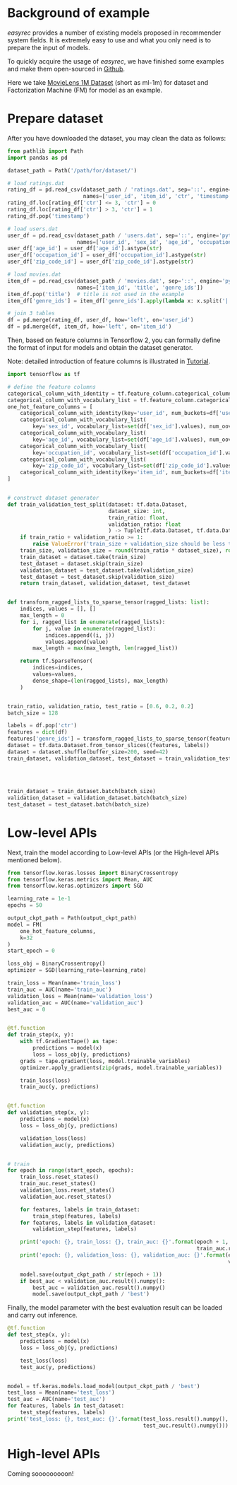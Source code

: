 # Background of example

*easyrec* provides a number of existing models proposed in recommender system fields. It is extremely easy to use and
what you only need is to prepare the input of models.

To quickly acquire the usage of *easyrec*, we have finished some examples and make them open-sourced
in [Github](https://github.com/xu-zhiwei/easyrec/tree/main/examples).

Here we take [MovieLens 1M Dataset](https://grouplens.org/datasets/movielens/1m/) (short as ml-1m) for dataset and
Factorization Machine (FM) for model as an example.

# Prepare dataset

After you have downloaded the dataset, you may clean the data as follows:

```python
from pathlib import Path
import pandas as pd

dataset_path = Path('/path/for/dataset/')

# load ratings.dat
rating_df = pd.read_csv(dataset_path / 'ratings.dat', sep='::', engine='python', header=None,
                        names=['user_id', 'item_id', 'ctr', 'timestamp'])
rating_df.loc[rating_df['ctr'] <= 3, 'ctr'] = 0
rating_df.loc[rating_df['ctr'] > 3, 'ctr'] = 1
rating_df.pop('timestamp')

# load users.dat
user_df = pd.read_csv(dataset_path / 'users.dat', sep='::', engine='python', header=None,
                      names=['user_id', 'sex_id', 'age_id', 'occupation_id', 'zip_code_id'])
user_df['age_id'] = user_df['age_id'].astype(str)
user_df['occupation_id'] = user_df['occupation_id'].astype(str)
user_df['zip_code_id'] = user_df['zip_code_id'].astype(str)

# load movies.dat
item_df = pd.read_csv(dataset_path / 'movies.dat', sep='::', engine='python', header=None,
                      names=['item_id', 'title', 'genre_ids'])
item_df.pop('title')  # title is not used in the example
item_df['genre_ids'] = item_df['genre_ids'].apply(lambda x: x.split('|'))

# join 3 tables
df = pd.merge(rating_df, user_df, how='left', on='user_id')
df = pd.merge(df, item_df, how='left', on='item_id')
```

Then, based on feature columns in Tensorflow 2, you can formally define the format of input for models and obtain the
dataset generator.

Note: detailed introduction of feature columns is illustrated in [Tutorial](https://easyrec-python.readthedocs.io/en/latest/tutorials.html#feature-columns).

```python
import tensorflow as tf

# define the feature columns
categorical_column_with_identity = tf.feature_column.categorical_column_with_identity
categorical_column_with_vocabulary_list = tf.feature_column.categorical_column_with_vocabulary_list
one_hot_feature_columns = [
    categorical_column_with_identity(key='user_id', num_buckets=df['user_id'].max() + 1, default_value=0),
    categorical_column_with_vocabulary_list(
        key='sex_id', vocabulary_list=set(df['sex_id'].values), num_oov_buckets=1),
    categorical_column_with_vocabulary_list(
        key='age_id', vocabulary_list=set(df['age_id'].values), num_oov_buckets=1),
    categorical_column_with_vocabulary_list(
        key='occupation_id', vocabulary_list=set(df['occupation_id'].values), num_oov_buckets=1),
    categorical_column_with_vocabulary_list(
        key='zip_code_id', vocabulary_list=set(df['zip_code_id'].values), num_oov_buckets=1),
    categorical_column_with_identity(key='item_id', num_buckets=df['item_id'].max() + 1, default_value=0),
]


# construct dataset generator
def train_validation_test_split(dataset: tf.data.Dataset,
                                dataset_size: int,
                                train_ratio: float,
                                validation_ratio: float
                                ) -> Tuple[tf.data.Dataset, tf.data.Dataset, tf.data.Dataset]:
    if train_ratio + validation_ratio >= 1:
        raise ValueError('train_size + validation_size should be less than 1')
    train_size, validation_size = round(train_ratio * dataset_size), round(validation_ratio * dataset_size)
    train_dataset = dataset.take(train_size)
    test_dataset = dataset.skip(train_size)
    validation_dataset = test_dataset.take(validation_size)
    test_dataset = test_dataset.skip(validation_size)
    return train_dataset, validation_dataset, test_dataset


def transform_ragged_lists_to_sparse_tensor(ragged_lists: list):
    indices, values = [], []
    max_length = 0
    for i, ragged_list in enumerate(ragged_lists):
        for j, value in enumerate(ragged_list):
            indices.append((i, j))
            values.append(value)
        max_length = max(max_length, len(ragged_list))

    return tf.SparseTensor(
        indices=indices,
        values=values,
        dense_shape=(len(ragged_lists), max_length)
    )


train_ratio, validation_ratio, test_ratio = [0.6, 0.2, 0.2]
batch_size = 128

labels = df.pop('ctr')
features = dict(df)
features['genre_ids'] = transform_ragged_lists_to_sparse_tensor(features['genre_ids'])
dataset = tf.data.Dataset.from_tensor_slices((features, labels))
dataset = dataset.shuffle(buffer_size=200, seed=42)
train_dataset, validation_dataset, test_dataset = train_validation_test_split(dataset,
                                                                              len(df),
                                                                              train_ratio,
                                                                              validation_ratio
                                                                              )
train_dataset = train_dataset.batch(batch_size)
validation_dataset = validation_dataset.batch(batch_size)
test_dataset = test_dataset.batch(batch_size)
```

# Low-level APIs
Next, train the model according to Low-level APIs (or the High-level APIs mentioned below).

```python
from tensorflow.keras.losses import BinaryCrossentropy
from tensorflow.keras.metrics import Mean, AUC
from tensorflow.keras.optimizers import SGD

learning_rate = 1e-1
epochs = 50

output_ckpt_path = Path(output_ckpt_path)
model = FM(
    one_hot_feature_columns,
    k=32
)
start_epoch = 0

loss_obj = BinaryCrossentropy()
optimizer = SGD(learning_rate=learning_rate)

train_loss = Mean(name='train_loss')
train_auc = AUC(name='train_auc')
validation_loss = Mean(name='validation_loss')
validation_auc = AUC(name='validation_auc')
best_auc = 0


@tf.function
def train_step(x, y):
    with tf.GradientTape() as tape:
        predictions = model(x)
        loss = loss_obj(y, predictions)
    grads = tape.gradient(loss, model.trainable_variables)
    optimizer.apply_gradients(zip(grads, model.trainable_variables))

    train_loss(loss)
    train_auc(y, predictions)


@tf.function
def validation_step(x, y):
    predictions = model(x)
    loss = loss_obj(y, predictions)

    validation_loss(loss)
    validation_auc(y, predictions)


# train
for epoch in range(start_epoch, epochs):
    train_loss.reset_states()
    train_auc.reset_states()
    validation_loss.reset_states()
    validation_auc.reset_states()

    for features, labels in train_dataset:
        train_step(features, labels)
    for features, labels in validation_dataset:
        validation_step(features, labels)

    print('epoch: {}, train_loss: {}, train_auc: {}'.format(epoch + 1, train_loss.result().numpy(),
                                                            train_auc.result().numpy()))
    print('epoch: {}, validation_loss: {}, validation_auc: {}'.format(epoch + 1, validation_loss.result().numpy(),
                                                                      validation_auc.result().numpy()))

    model.save(output_ckpt_path / str(epoch + 1))
    if best_auc < validation_auc.result().numpy():
        best_auc = validation_auc.result().numpy()
        model.save(output_ckpt_path / 'best')
```

Finally, the model parameter with the best evaluation result can be loaded and carry out inference.

```python
@tf.function
def test_step(x, y):
    predictions = model(x)
    loss = loss_obj(y, predictions)

    test_loss(loss)
    test_auc(y, predictions)


model = tf.keras.models.load_model(output_ckpt_path / 'best')
test_loss = Mean(name='test_loss')
test_auc = AUC(name='test_auc')
for features, labels in test_dataset:
    test_step(features, labels)
print('test_loss: {}, test_auc: {}'.format(test_loss.result().numpy(),
                                           test_auc.result().numpy()))
```

# High-level APIs
Coming sooooooooon!
